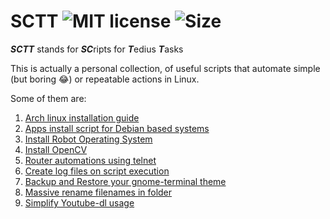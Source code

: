 # SCTT ![MIT license](https://img.shields.io/github/license/CSpyridakis/SCTT.svg?style=plastic) ![Size](https://img.shields.io/github/repo-size/CSpyridakis/SCTT.svg?style=plastic)

***SCTT*** stands for ***SC***ripts for ***T***edius ***T***asks 

This is actually a personal collection, of useful scripts that automate simple (but boring :joy:) or repeatable actions in Linux. 

Some of them are:
1. [Arch linux installation guide](./shellScripts/Arch/arch-linux_installation.sh)
2. [Apps install script for Debian based systems](./shellScripts/Debian/apps_install-1.2-debian.sh)
3. [Install Robot Operating System](./shellScripts/Debian/install-ros-ubuntu-x86.sh)
4. [Install OpenCV](./shellScripts/Debian/install-opencv-debian-x86.sh)
5. [Router automations using telnet](./shellScripts/Bash-automate-actions/router_action-1.0.sh)
6. [Create log files on script execution](./shellScripts/Bash-automate-actions/script_log-1.1.sh)
7. [Backup and Restore your gnome-terminal theme](./shellScripts/Bash-automate-actions/terminal-color-theme-bu.sh)
8. [Massive rename filenames in folder](./shellScripts/Bash-automate-actions/massive-rename-files-in-folder.sh)
9. [Simplify Youtube-dl usage](./shellScripts/Bash-automate-actions/yt-dl.sh)
